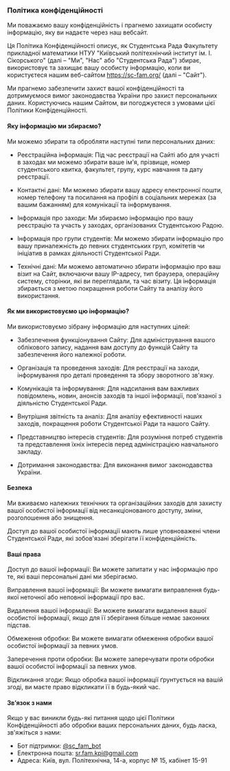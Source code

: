 ### Політика конфіденційності

Ми поважаємо вашу конфіденційність і прагнемо захищати особисту
інформацію, яку ви надаєте через наш вебсайт.

Ця Політика Конфіденційності описує, як Студентська Рада Факультету
прикладної математики НТУУ "Київський політехнінчий інститут ім. І.
Сікорського" (далі – "Ми", "Нас" або "Студентська Рада") збирає,
використовує та захищає вашу особисту інформацію, коли ви користуєтеся
нашим веб-сайтом https://sc-fam.org/ (далі – "Сайт").

Ми прагнемо забезпечити захист вашої конфіденційності та дотримуємося
вимог законодавства України про захист персональних даних. Користуючись
нашим Сайтом, ви погоджуєтеся з умовами цієї Політики Конфіденційності.

#### Яку інформацію ми збираємо?

Ми можемо збирати та обробляти наступні типи персональних даних:

- Реєстраційна інформація: Під час реєстрації на Сайті або для участі в
  заходах ми можемо збирати ваше ім'я, прізвище, номер студентського
  квитка, факультет, групу, курс навчання та дату реєстрації.

- Контактні дані: Ми можемо збирати вашу адресу електронної пошти, номер
  телефону та посилання на профілі в соціальних мережах (за вашим
  бажанням) для комунікації та інформування.

- Інформація про заходи: Ми збираємо інформацію про вашу реєстрацію та
  участь у заходах, організованих Студентською Радою.

- Інформація про групи студентів: Ми можемо збирати інформацію про вашу
  приналежність до певних студентських груп, комітетів чи ініціатив в
  рамках діяльності Студентської Ради.

- Технічні дані: Ми можемо автоматично збирати інформацію про ваш візит на
  Сайт, включаючи вашу IP-адресу, тип браузера, операційну систему,
  сторінки, які ви переглядали, та час візиту. Ця інформація збирається з
  метою покращення роботи Сайту та аналізу його використання.

#### Як ми використовуємо цю інформацію?

Ми використовуємо зібрану інформацію для наступних цілей:

- Забезпечення функціонування Сайту: Для адміністрування вашого облікового
  запису, надання вам доступу до функцій Сайту та забезпечення його
  належної роботи.

- Організація та проведення заходів: Для реєстрації на заходи,
  інформування про деталі проведення та збору зворотного зв'язку.

- Комунікація та інформування: Для надсилання вам важливих повідомлень,
  новин, анонсів заходів та іншої інформації, пов'язаної з діяльністю
  Студентської Ради.

- Внутрішня звітність та аналіз: Для аналізу ефективності наших заходів,
  покращення роботи Студентської Ради та нашого Сайту.

- Представництво інтересів студентів: Для розуміння потреб студентів та
  представлення їхніх інтересів перед адміністрацією навчального закладу.

- Дотримання законодавства: Для виконання вимог законодавства України.

#### Безпека

Ми вживаємо належних технічних та організаційних заходів для захисту
вашої особистої інформації від несанкціонованого доступу, зміни,
розголошення або знищення.

Доступ до вашої особистої інформації мають лише уповноважені члени
Студентської Ради, які зобов'язані зберігати її конфіденційність.

#### Ваші права

Доступ до вашої інформації: Ви можете запитати у нас інформацію про те,
які ваші персональні дані ми зберігаємо.

Виправлення вашої інформації: Ви можете вимагати виправлення будь-якої
неточної або неповної інформації про вас.

Видалення вашої інформації: Ви можете вимагати видалення вашої особистої
інформації, якщо для її зберігання більше немає законних підстав.

Обмеження обробки: Ви можете вимагати обмеження обробки вашої особистої
інформації за певних умов.

Заперечення проти обробки: Ви можете заперечувати проти обробки вашої
особистої інформації за певних умов.

Відкликання згоди: Якщо обробка вашої інформації ґрунтується на вашій
згоді, ви маєте право відкликати її в будь-який час.

#### Зв’язок з нами

Якщо у вас виникли будь-які питання щодо цієї Політики Конфіденційності
або обробки ваших персональних даних, будь ласка, зв'яжіться з нами:

- Бот підтримки: [@sc_fam_bot](https://t.me/sc_fam_bot)
- Електронна пошта: [sr.fam.kpi@gmail.com](mailto:sr.fam.kpi@gmail.com)
- Адреса: Київ, вул. Політехнічна, 14-а, корпус № 15, кабінет 15-91
